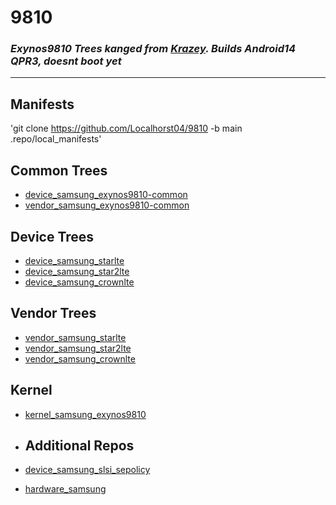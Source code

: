 # 9810

### *Exynos9810 Trees kanged from [Krazey](https://github.com/ExyHyperBrick). Builds Android14 QPR3, doesnt boot yet*

---

## Manifests
'git clone https://github.com/Localhorst04/9810 -b main .repo/local_manifests'

## Common Trees
- [device_samsung_exynos9810-common](https://github.com/Localhorst04/device_samsung_exynos9810-common/)
- [vendor_samsung_exynos9810-common](https://github.com/Localhorst04/vendor_samsung_exynos9810-common/)

## Device Trees
- [device_samsung_starlte](https://github.com/Localhorst04/device_samsung_starlte/)
- [device_samsung_star2lte](https://github.com/Localhorst04/device_samsung_star2lte/)
- [device_samsung_crownlte](https://github.com/Localhorst04/device_samsung_crownlte/)

## Vendor Trees
- [vendor_samsung_starlte](https://github.com/Localhorst04/vendor_samsung_starlte/)
- [vendor_samsung_star2lte](https://github.com/Localhorst04/vendor_samsung_star2lte/)
- [vendor_samsung_crownlte](https://github.com/Localhorst04/vendor_samsung_crownlte/)

## Kernel
- [kernel_samsung_exynos9810](https://github.com/Localhorst04/kernel_samsung_exynos9810/)

- ## Additional Repos
- [device_samsung_slsi_sepolicy](https://github.com/LineageOS/android_device_samsung_slsi_sepolicy)
- [hardware_samsung](https://github.com/LineageOS/android_hardware_samsung)
